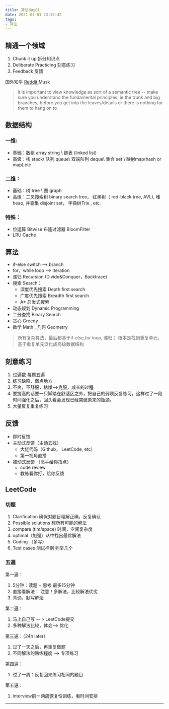 ```yaml
---
title: 算法day01
date: 2021-04-01 23:47:42
tags:
- 算法
---
```


## 精通一个领域
1. Chunk it up 拆分知识点
1. Deliberate Practicing 刻意练习
1. Feedback 反馈



国外知乎  [Reddit ](https://www.reddit.com/)  Musk

> it is important to view knowledge as sort of a semantic tree -- make sure you understand the fundamental principles, ie the trunk and big branches, before you get into the leaves/details or there is nothing for them to hang on to



## 数据结构
### 一维:

- 基础：数组 array string   \   链表 (linked list)
- 高级：栈 stack\ 队列 queue\ 双端队列 deque\ 集合 set \ 映射map(hash or map),etc

### 二维：

- 基础：树 tree  \ 图 graph
- 高级：二叉搜索树 binary search tree， 红黑树（ red-black tree, AVL), 堆 heap, 并查集 disjoint set， 字典树Trie , etc.

### 特殊：

- 位运算 Bitwise   布隆过滤器 BloomFilter
- LRU Cache



## 算法

- if-else switch  --> branch
- for，while  loop  --> Iteration
- 递归 Recursion (Divide&Conquer，Backtrace)
- 搜索 Search：
   - 深度优先搜索 Depth first search
   - 广度优先搜索 Breadth first search
   - A* 启发式搜索
- 动态规划 Dynamic Programming
- 二分查找 Binary Search
- 贪心  Greedy
- 数学 Math , 几何 Geometry

> 所有复杂算法，最后都基于if-else,for loop, 递归； 根本是找到重复单元，基于重复单元泛化成高级数据结构



## 刻意练习

1. 过遍数 每题五遍
1. 练习缺陷、弱点地方
1. 不爽，不舒服，枯燥-->克服，成长的过程
1. 要提高的话要一只脚踏在舒适区之外，把自己的弱项反复练习，这样过了一段时间强化之后，回头看会发现已经突破原来的瓶颈。
1. 大量反复重复练习



## 反馈

- 即时反馈
- 主动式反馈（主动去找）
   - 大佬代码（Github， LeetCode, etc）
   - 第一视角直播
- 被动式反馈 （高手给你指点）
   - code review
   - 教练看你打，给你反馈



## LeetCode
### 切题

1. Clarification 确保对题目理解正确，反复确认
1.  Possible solutions 想所有可能的解法
   1. compare (tim/space) 时间，空间复杂度
   1. optimal（加强）从中找出最优解法
3. Coding （多写）
3. Test cases  测试样例 列举几个



### 五遍
第一遍：

1. 5分钟：读题 + 思考  最多15分钟
1. 直接看解法： 注意！多解法，比较解法优劣
1. 背诵，默写解法

第二遍：

1. 马上自己写   -- > LeetCode提交
1. 多种解法比较，体会--> 优化

第三遍：（24h later）

1. 过了一天之后，再重复做题
1. 不同解法的熟练程度 --> 专项练习

第四遍：

1. 过了一周：反复回来练习相同的题目

第五遍：

1. interview前一两周恢复性训练，看时间安排

---



